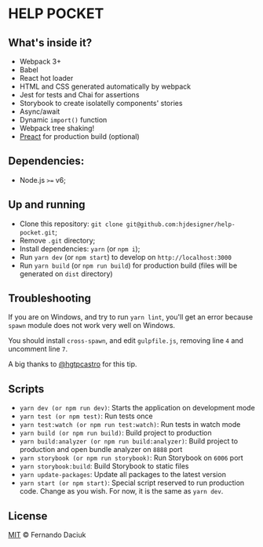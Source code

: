 # HELP POCKET

## What's inside it?

* Webpack 3+
* Babel
* React hot loader
* HTML and CSS generated automatically by webpack
* Jest for tests and Chai for assertions
* Storybook to create isolatelly components' stories
* Async/await
* Dynamic `import()` function
* Webpack tree shaking!
* [Preact](https://preactjs.com/) for production build (optional)

## Dependencies:

- Node.js `>=` v6;

## Up and running

- Clone this repository: `git clone git@github.com:hjdesigner/help-pocket.git`;
- Remove `.git` directory;
- Install dependencies: `yarn` (or `npm i`);
- Run `yarn dev` (or `npm start`) to develop on `http://localhost:3000`
- Run `yarn build` (or `npm run build`) for production build (files will be generated on `dist` directory)

## Troubleshooting

If you are on Windows, and try to run `yarn lint`, you'll get an error
because `spawn` module does not work very well on Windows.

You should install `cross-spawn`, and edit `gulpfile.js`, removing line `4` and
uncomment line `7`.

A big thanks to [@hgtpcastro](https://github.com/hgtpcastro) for this tip.

## Scripts

- `yarn dev (or npm run dev)`: Starts the application on development mode
- `yarn test (or npm test)`: Run tests once
- `yarn test:watch (or npm run test:watch)`: Run tests in watch mode
- `yarn build (or npm run build)`: Build project to production
- `yarn build:analyzer (or npm run build:analyzer)`: Build project to production and open bundle analyzer on `8888` port
- `yarn storybook (or npm run storybook)`: Run Storybook on `6006` port
- `yarn storybook:build`: Build Storybook to static files
- `yarn update-packages`: Update all packages to the latest version
- `yarn start (or npm start)`: Special script reserved to run production code. Change as you wish. For now, it is the same as `yarn dev`.

## License

[MIT](https://github.com/fdaciuk/licenses/blob/master/MIT-LICENSE.md) &copy; Fernando Daciuk
